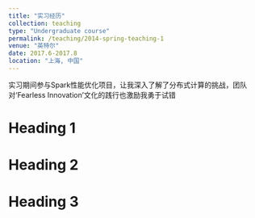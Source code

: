 ```yaml
---
title: "实习经历"
collection: teaching
type: "Undergraduate course"
permalink: /teaching/2014-spring-teaching-1
venue: "英特尔"
date: 2017.6-2017.8
location: "上海, 中国"
---
```


实习期间参与Spark性能优化项目，让我深入了解了分布式计算的挑战，团队对‘Fearless Innovation’文化的践行也激励我勇于试错

Heading 1
======

Heading 2
======

Heading 3
======

